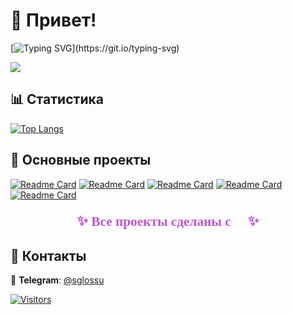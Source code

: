 # 👋 Привет! 

[![Typing SVG](https://readme-typing-svg.herokuapp.com?color=BA55D3&lines=Welcome+to+my+GitHub+profile!)](https://git.io/typing-svg)

![](https://github-profile-summary-cards.vercel.app/api/cards/profile-details?username=Sglossu&theme=dracula)

## 📊 Статистика

[//]: # ([![GitHub Streak]&#40;https://github-readme-streak-stats.herokuapp.com/?user=Sglossu&theme=radical&#41;]&#40;https://git.io/streak-stats&#41;)

[![Top Langs](https://github-readme-stats.vercel.app/api/top-langs/?username=Sglossu&layout=compact&theme=radical)](https://github.com/anuraghazra/github-readme-stats)

## 🚀 Основные проекты

[![Readme Card](https://github-readme-stats.vercel.app/api/pin/?username=Sglossu&repo=TelegramBot&theme=buefy)](https://github.com/Sglossu/TelegramBot)
[![Readme Card](https://github-readme-stats.vercel.app/api/pin/?username=Sglossu&repo=irc_server&theme=buefy)](https://github.com/Sglossu/irc_server)
[![Readme Card](https://github-readme-stats.vercel.app/api/pin/?username=Sglossu&repo=philosophers&theme=buefy)](https://github.com/Sglossu/philosophers)
[![Readme Card](https://github-readme-stats.vercel.app/api/pin/?username=Sglossu&repo=game_theory_simulator&theme=buefy)](https://github.com/Sglossu/game_theory_simulator)
[![Readme Card](https://github-readme-stats.vercel.app/api/pin/?username=Sglossu&repo=minishell&theme=buefy)](https://github.com/Sglossu/minishell)



<h3 align="center">
  <span style="font-family: 'Comic Sans MS', cursive; font-size: 1.3em; color: #ba55d3;">
    ✨ Все проекты сделаны с <span style="color: #ff00f7;">💜</span> ✨
  </span>
</h3>


## 💌 Контакты

🔹 **Telegram**: [@sglossu](https://t.me/sglossu)

[![Visitors](https://komarev.com/ghpvc/?username=Sglossu&color=blueviolet)](https://github.com/Sglossu)
